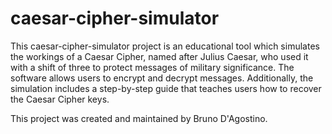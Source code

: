 # caesar-cipher-simulator
This caesar-cipher-simulator project is an educational tool which simulates the workings of a Caesar Cipher, named after Julius Caesar, who used it with a shift of three to protect messages of military significance. The software allows users to encrypt and decrypt messages. Additionally, the simulation includes a step-by-step guide that teaches users how to recover the Caesar Cipher keys.

This project was created and maintained by Bruno D'Agostino.
